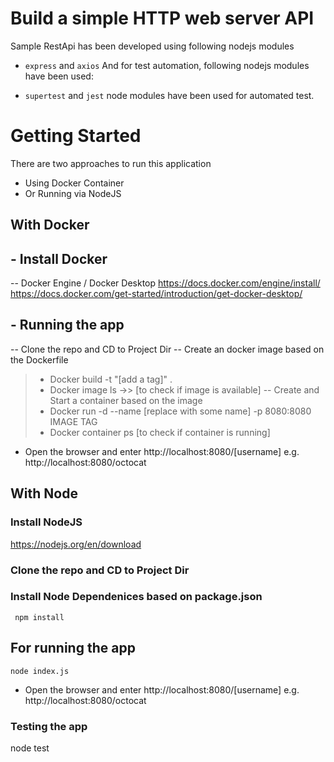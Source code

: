 # Build a simple HTTP web server API

Sample RestApi has been developed using following nodejs modules

- `express` and `axios` 
And for test automation, following nodejs modules have been used:

- `supertest` and `jest` node modules have been used for automated test.


# Getting Started
There are two approaches to run this application
- Using Docker Container
- Or Running via NodeJS

## With Docker
## - Install Docker
-- Docker Engine / Docker Desktop
https://docs.docker.com/engine/install/
https://docs.docker.com/get-started/introduction/get-docker-desktop/

## - Running the app
-- Clone the repo and CD to Project Dir
-- Create an docker image based on the Dockerfile
>- Docker build -t "[add a tag]" .
>- Docker image ls ->> [to check if image is available]
-- Create and Start a container based on the image
>- Docker run -d --name [replace with some name] -p 8080:8080 IMAGE TAG
>- Docker container ps [to check if container is running]

- Open the browser and enter http://localhost:8080/[username] e.g. http://localhost:8080/octocat

## With Node

### Install NodeJS
https://nodejs.org/en/download

### Clone the repo and CD to Project Dir
### Install Node Dependenices based on package.json
``` npm install```

## For running the app
``` node index.js ```
- Open the browser and enter http://localhost:8080/[username] e.g. http://localhost:8080/octocat

### Testing the app
node test




